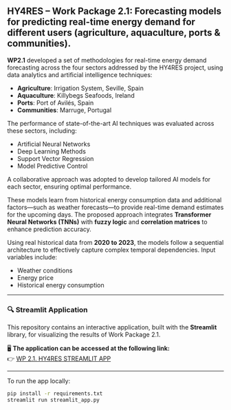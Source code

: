 ## HY4RES – Work Package 2.1: Forecasting models for predicting real-time energy demand for different users (agriculture, aquaculture, ports & communities).

**WP2.1** developed a set of methodologies for real-time energy demand forecasting across the four sectors addressed by the HY4RES project, using data analytics and artificial intelligence techniques:

- **Agriculture**: Irrigation System, Seville, Spain  
- **Aquaculture**: Killybegs Seafoods, Ireland  
- **Ports**: Port of Avilés, Spain  
- **Communities**: Marruge, Portugal  

The performance of state-of-the-art AI techniques was evaluated across these sectors, including:

- Artificial Neural Networks  
- Deep Learning Methods  
- Support Vector Regression  
- Model Predictive Control  

A collaborative approach was adopted to develop tailored AI models for each sector, ensuring optimal performance.

These models learn from historical energy consumption data and additional factors—such as weather forecasts—to provide real-time demand estimates for the upcoming days. The proposed approach integrates **Transformer Neural Networks (TNNs)** with **fuzzy logic** and **correlation matrices** to enhance prediction accuracy.

Using real historical data from **2020 to 2023**, the models follow a sequential architecture to effectively capture complex temporal dependencies. Input variables include:

- Weather conditions  
- Energy price  
- Historical energy consumption

---

### 🔍 Streamlit Application

This repository contains an interactive application, built with the **Streamlit** library, for visualizing the results of Work Package 2.1.

🖥️ **The application can be accessed at the following link:**  
👉 [WP 2.1. HY4RES STREAMLIT APP](https://hy4res-wp21.streamlit.app/)

---

To run the app locally:

```bash
pip install -r requirements.txt
streamlit run streamlit_app.py

